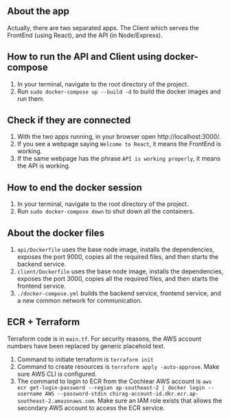 ## About the app
Actually, there are two separated apps. The Client which serves the FrontEnd (using React), and the API (in Node/Express).

## How to run the API and Client using docker-compose
1. In your terminal, navigate to the root directory of the project.
2. Run `sudo docker-compose up --build -d` to build the docker images and run them.


## Check if they are connected
1. With the two apps running, in your browser open http://localhost:3000/.
2. If you see a webpage saying `Welcome to React`, it means the FrontEnd is working.
3. If the same webpage has the phrase `API is working properly`, it means the API is working.


## How to end the docker session
1. In your terminal, navigate to the root directory of the project.
2. Run `sudo docker-compose down` to shut down all the containers.


## About the docker files
1. `api/Dockerfile` uses the base node image, installs the dependencies, exposes the port 9000, copies all the required files, and then starts the backend service.
2. `client/Dockerfile` uses the base node image, installs the dependencies, exposes the port 3000, copies all the required files, and then starts the frontend service.
3. `./docker-compose.yml` builds the backend service, frontend service, and a new common network for communication.


## ECR + Terraform
Terraform code is in `main.tf`. For security reasons, the AWS account numbers have been replaced by generic placehold text.
1. Command to initiate terraform is `terraform init`
2. Command to create resources is `terraform apply -auto-approve`. Make sure AWS CLI is configured.
3. The command to login to ECR from the Cochlear AWS account is `aws ecr get-login-password --region ap-southeast-2 | docker login --username AWS --password-stdin chirag-account-id.dkr.ecr.ap-southeast-2.amazonaws.com`. Make sure an IAM role exists that allows the secondary AWS account to access the ECR service.